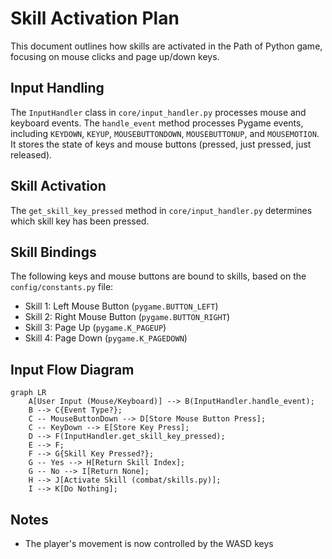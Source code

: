 # Skill Activation Plan

This document outlines how skills are activated in the Path of Python game, focusing on mouse clicks and page up/down keys.

## Input Handling

The `InputHandler` class in `core/input_handler.py` processes mouse and keyboard events. The `handle_event` method processes Pygame events, including `KEYDOWN`, `KEYUP`, `MOUSEBUTTONDOWN`, `MOUSEBUTTONUP`, and `MOUSEMOTION`. It stores the state of keys and mouse buttons (pressed, just pressed, just released).

## Skill Activation

The `get_skill_key_pressed` method in `core/input_handler.py` determines which skill key has been pressed.

## Skill Bindings

The following keys and mouse buttons are bound to skills, based on the `config/constants.py` file:

*   Skill 1: Left Mouse Button (`pygame.BUTTON_LEFT`)
*   Skill 2: Right Mouse Button (`pygame.BUTTON_RIGHT`)
*   Skill 3: Page Up (`pygame.K_PAGEUP`)
*   Skill 4: Page Down (`pygame.K_PAGEDOWN`)

## Input Flow Diagram

```mermaid
graph LR
    A[User Input (Mouse/Keyboard)] --> B(InputHandler.handle_event);
    B --> C{Event Type?};
    C -- MouseButtonDown --> D[Store Mouse Button Press];
    C -- KeyDown --> E[Store Key Press];
    D --> F(InputHandler.get_skill_key_pressed);
    E --> F;
    F --> G{Skill Key Pressed?};
    G -- Yes --> H[Return Skill Index];
    G -- No --> I[Return None];
    H --> J[Activate Skill (combat/skills.py)];
    I --> K[Do Nothing];
```

## Notes

*   The player's movement is now controlled by the WASD keys